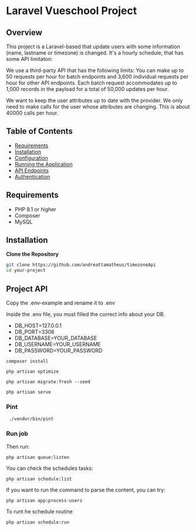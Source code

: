 # Laravel Vueschool Project

## Overview

This project is a Laravel-based that update users with some information (name, lastname or timezone) is changed.
It's a hourly schedule, that has some API limitaton:

We use a third-party API that has the following limits: You can make up to 50 requests per hour for batch endpoints and 3,600 individual requests per hour for other API endpoints. Each batch request accommodates up to 1,000 records in the payload for a total of 50,000 updates per hour.

We want to keep the user attributes up to date with the provider. We only need to make calls for the user whose attributes are changing. This is about 40000 calls per hour.

## Table of Contents

-   [Requirements](#requirements)
-   [Installation](#installation)
-   [Configuration](#configuration)
-   [Running the Application](#running-the-application)
-   [API Endpoints](#api-endpoints)
-   [Authentication](#authentication)

## Requirements

-   PHP 8.1 or higher
-   Composer
-   MySQL

## Installation

**Clone the Repository**

```bash
git clone https://github.com/andreattamatheus/timezoneApi
cd your-project
```

## Project API

Copy the .env-example and rename it to .env

Inside the .env file, you must filled the correct info about your DB.

-   DB_HOST=127.0.0.1
-   DB_PORT=3306
-   DB_DATABASE=YOUR_DATABASE
-   DB_USERNAME=YOUR_USERNAME
-   DB_PASSWORD=YOUR_PASSWORD

```
composer install
```

```
php artisan optimize
```

```
php artisan migrate:fresh --seed
```

```
php artisan serve
```

### Pint

```
 ./vendor/bin/pint
```

### Run job

Then run:

```
php artisan queue:listen
```

You can check the schedules tasks:

```
php artisan schedule:list
```

If you want to run the command to parse the content, you can try:

```
php artisan app:process-users
```

To runt he schedule routine

```
php artisan schedule:run
```

